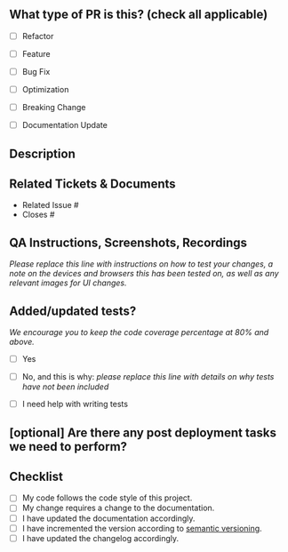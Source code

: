 <!--
  For Work In Progress Pull Requests, please use the Draft PR feature,
  see https://github.blog/2019-02-14-introducing-draft-pull-requests/ for further details.

  For a timely review/response, please avoid force-pushing additional
  commits if your PR already received reviews or comments.

  Before submitting a Pull Request, please ensure you've done the following:
  - 📖 Read the our Code of Conduct: https://github.com/python-thread/thread/blob/main/CODE_OF_CONDUCT.md
  - 👷‍♀️ Create small PRs. In most cases this will be possible.
  - ✅ Provide tests for your changes.
  - 📝 Use descriptive commit messages.
  - 📗 Update any related documentation and include any relevant screenshots.
-->

## What type of PR is this? (check all applicable)

- [ ] Refactor
- [ ] Feature
- [ ] Bug Fix
- [ ] Optimization
- [ ] Breaking Change
- [ ] Documentation Update



## Description




## Related Tickets & Documents

<!--
For pull requests that relate or close an issue, please include them
below.  We like to follow [Github's guidance on linking issues to pull requests](https://docs.github.com/en/issues/tracking-your-work-with-issues/linking-a-pull-request-to-an-issue).

For example having the text: "closes #1234" would connect the current pull
request to issue 1234.  And when we merge the pull request, Github will
automatically close the issue.
-->

- Related Issue #
- Closes #



## QA Instructions, Screenshots, Recordings

_Please replace this line with instructions on how to test your changes, a note
on the devices and browsers this has been tested on, as well as any relevant
images for UI changes._



## Added/updated tests?
_We encourage you to keep the code coverage percentage at 80% and above._

- [ ] Yes
- [ ] No, and this is why: _please replace this line with details on why tests
      have not been included_
- [ ] I need help with writing tests



## [optional] Are there any post deployment tasks we need to perform?




## Checklist
<!---
Go over all the following points, and put an `x` in all the boxes that apply.
If you're unsure about any of these, don't hesitate to ask. We're here to help!
-->
- [ ] My code follows the code style of this project.
- [ ] My change requires a change to the documentation.
- [ ] I have updated the documentation accordingly.
- [ ] I have incremented the version according to [semantic versioning](https://semver.org/).
- [ ] I have updated the changelog accordingly.
